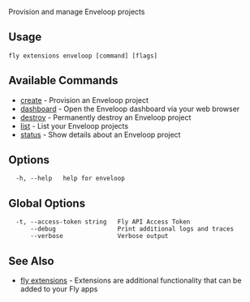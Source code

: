 Provision and manage Enveloop projects


## Usage
~~~
fly extensions enveloop [command] [flags]
~~~

## Available Commands
* [create](/docs/flyctl/extensions-enveloop-create/)	 - Provision an Enveloop project
* [dashboard](/docs/flyctl/extensions-enveloop-dashboard/)	 - Open the Enveloop dashboard via your web browser
* [destroy](/docs/flyctl/extensions-enveloop-destroy/)	 - Permanently destroy an Enveloop project
* [list](/docs/flyctl/extensions-enveloop-list/)	 - List your Enveloop projects
* [status](/docs/flyctl/extensions-enveloop-status/)	 - Show details about an Enveloop project

## Options

~~~
  -h, --help   help for enveloop
~~~

## Global Options

~~~
  -t, --access-token string   Fly API Access Token
      --debug                 Print additional logs and traces
      --verbose               Verbose output
~~~

## See Also

* [fly extensions](/docs/flyctl/extensions/)	 - Extensions are additional functionality that can be added to your Fly apps

